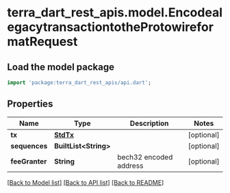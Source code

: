 # terra_dart_rest_apis.model.EncodealegacytransactiontotheProtowireformatRequest

## Load the model package
```dart
import 'package:terra_dart_rest_apis/api.dart';
```

## Properties
Name | Type | Description | Notes
------------ | ------------- | ------------- | -------------
**tx** | [**StdTx**](StdTx.md) |  | [optional] 
**sequences** | **BuiltList&lt;String&gt;** |  | [optional] 
**feeGranter** | **String** | bech32 encoded address | [optional] 

[[Back to Model list]](../README.md#documentation-for-models) [[Back to API list]](../README.md#documentation-for-api-endpoints) [[Back to README]](../README.md)


